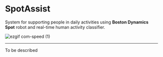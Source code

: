 # SpotAssist

System for supporting people in daily activities using **Boston Dynamics Spot** robot and real-time human activity classifier.

![ezgif com-speed (1)](https://github.com/user-attachments/assets/23986807-7753-41b3-9512-1ff1b075a650)

---

To be described
